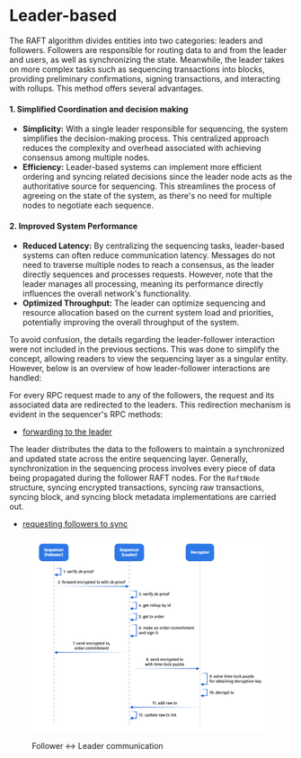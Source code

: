 # Leader-based

The RAFT algorithm divides entities into two categories: leaders and followers. Followers are responsible for routing data to and from the leader and users, as well as synchronizing the state. Meanwhile, the leader takes on more complex tasks such as sequencing transactions into blocks, providing preliminary confirmations, signing transactions, and interacting with rollups. This method offers several advantages.

#### 1. Simplified Coordination and decision making <a href="#simpler-decision-making" id="simpler-decision-making"></a>

* **Simplicity:** With a single leader responsible for sequencing, the system simplifies the decision-making process. This centralized approach reduces the complexity and overhead associated with achieving consensus among multiple nodes.
* **Efficiency:** Leader-based systems can implement more efficient ordering and syncing related decisions  since the leader node acts as the authoritative source for sequencing. This streamlines the process of agreeing on the state of the system, as there's no need for multiple nodes to negotiate each sequence.

#### 2. Improved System Performance

* **Reduced Latency:** By centralizing the sequencing tasks, leader-based systems can often reduce communication latency. Messages do not need to traverse multiple nodes to reach a consensus, as the leader directly sequences and processes requests. However, note that the leader manages all processing, meaning its performance directly influences the overall network's functionality.
* **Optimized Throughput:** The leader can optimize sequencing and resource allocation based on the current system load and priorities, potentially improving the overall throughput of the system.

To avoid confusion, the details regarding the leader-follower interaction were not included in the previous sections. This was done to simplify the concept, allowing readers to view the sequencing layer as a singular entity. However, below is an overview of how leader-follower interactions are handled:

For every RPC request made to any of the followers, the request and its associated data are redirected to the leaders. This redirection mechanism is evident in the sequencer's RPC methods:

* [forwarding to the leader](../code-references.md#forwarding-to-the-leader)

The leader distributes the data to the followers to maintain a synchronized and updated state across the entire sequencing layer. Generally, synchronization in the sequencing process involves every piece of data being propagated during the follower RAFT nodes. For the `RaftNode` structure, syncing encrypted transactions, syncing raw transactions, syncing block, and syncing block metadata implementations are carried out.

* [requesting followers to sync](../code-references.md#request-from-followers-to-sync)

<figure><img src="../../.gitbook/assets/image (5).png" alt=""><figcaption><p>Follower ↔ Leader communication</p></figcaption></figure>
